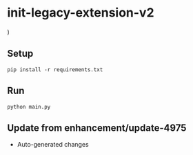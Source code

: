 # init-legacy-extension-v2

)

## Setup

```
pip install -r requirements.txt
```

## Run

```
python main.py
```

## Update from enhancement/update-4975
- Auto-generated changes
